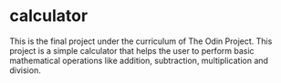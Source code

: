 ﻿# calculator
This is the final project under the curriculum of The Odin Project. This project is a simple calculator that helps the user to perform basic mathematical operations like addition, subtraction, multiplication and division.
